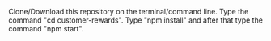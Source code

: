 Clone/Download this repository on the terminal/command line. 
Type the command "cd customer-rewards".
Type "npm install" and after that type the command "npm start".
